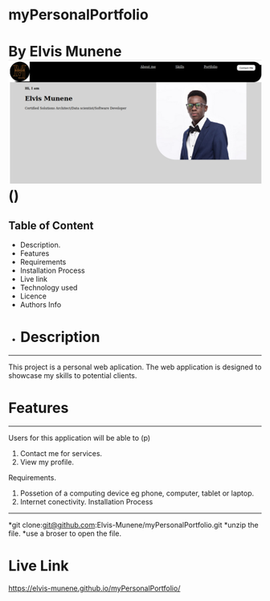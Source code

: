 # myPersonalPortfolio
# By Elvis Munene![java-app](assets/images/Home-page.png)()
## Table of Content
* Description.
* Features
* Requirements
* Installation Process
* Live link
* Technology used
* Licence
* Authors Info
* # Description
***
This project is a personal web aplication. The web application is designed to showcase my skills to potential clients.
# Features
***
Users for this application will be able to (p)
1. Contact me for services.
2. View my profile.

Requirements.
1. Possetion of a computing device eg phone, computer, tablet or laptop.
2. Internet conectivity.
Installation Process
***
*git clone:git@github.com:Elvis-Munene/myPersonalPortfolio.git
*unzip the file.
*use a broser to open the file.

# Live Link
https://elvis-munene.github.io/myPersonalPortfolio/
